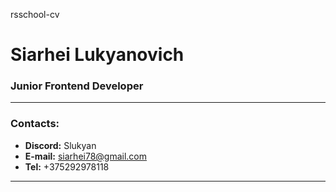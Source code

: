 rsschool-cv
# Siarhei Lukyanovich
### Junior Frontend Developer
***
### Contacts:
  * **Discord:** Slukyan
  * **E-mail:** siarhei78@gmail.com
  * **Tel:** +375292978118
***
